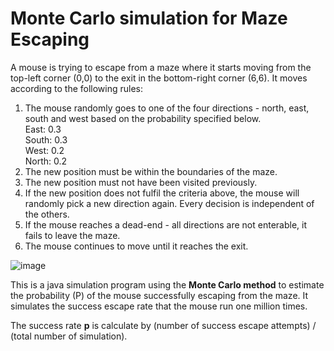 # Monte Carlo simulation for Maze Escaping

A mouse is trying to escape from a maze where it starts moving from the top-left corner (0,0) to the exit in the bottom-right corner (6,6). It moves according to the following rules:

1. The mouse randomly goes to one of the four directions - north, east, south and west based on the probability specified below.<br />East: 0.3 <br />South: 0.3 <br />West: 0.2 <br />North: 0.2
2. The new position must be within the boundaries of the maze.
3. The new position must not have been visited previously.
4. If the new position does not fulfil the criteria above, the mouse will randomly pick a new direction again. Every decision is independent of the others.
5. If the mouse reaches a dead-end - all directions are not enterable, it fails to leave the maze.
6. The mouse continues to move until it reaches the exit.

![image](https://user-images.githubusercontent.com/44689459/168558078-eb0341e4-7ecf-4118-9ea5-6a92e75e5fcb.png)

This is a java simulation program using the **Monte Carlo method** to estimate the probability (P) of the mouse successfully escaping from the maze. It simulates the success escape rate that the mouse run one million times.

The success rate **p** is calculate by (number of success escape attempts) / (total number of simulation).
